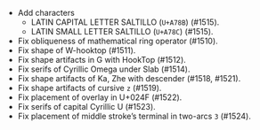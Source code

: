 * Add characters
  - LATIN CAPITAL LETTER SALTILLO (`U+A78B`) (#1515).
  - LATIN SMALL LETTER SALTILLO (`U+A78C`) (#1515).
* Fix obliqueness of mathematical ring operator (#1510).
* Fix shape of W-hooktop (#1511).
* Fix shape artifacts in G with HookTop (#1512).
* Fix serifs of Cyrillic Omega under Slab (#1514).
* Fix shape artifacts of Ka, Zhe with descender (#1518, #1521).
* Fix shape artifacts of cursive `z` (#1519).
* Fix placement of overlay in U+024F (#1522).
* Fix serifs of capital Cyrillic U (#1523).
* Fix placement of middle stroke’s terminal in two-arcs `3` (#1524).
